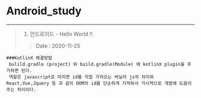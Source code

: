 # Android_study

-------------------------
> 1. 안드로이드 - Hello World !! 
> > Date : 2020-11-25
```
###KotlinX 해결방법
 bulild.gradle (project) 와 build.gradle(Module) 에 kotlinX plugin을 추가하면 된다.
 역할은 javascript로 따지면 id를 직접 가저오는 바닐라 js의 차이와 React,Vue,Jquery 등 과 같이 DOM의 id를 단순하게 가져와서 가시적으로 개발에 도움이 주는 차이이다.
```
